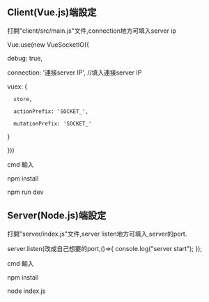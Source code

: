## Client(Vue.js)端設定

打開"client/src/main.js"文件,connection地方可填入server ip

Vue.use(new VueSocketIO({  

  debug: true,  

  connection: '連接server IP', //填入連接server IP  

  vuex: {  

      store,  

      actionPrefix: 'SOCKET_',  

      mutationPrefix: 'SOCKET_'  

  }  
  
}))  
 

cmd 輸入

npm install

npm run dev


## Server(Node.js)端設定

打開"server/index.js"文件,server listen地方可填入,server的port.

server.listen(改成自己想要的port,()=>{
    console.log("server start");
});

cmd 輸入

npm install

node index.js
